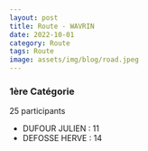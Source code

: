 ```yaml
---
layout: post
title: Route - WAVRIN
date: 2022-10-01
category: Route
tags: Route
image: assets/img/blog/road.jpeg
---
```


### 1ère Catégorie
25 participants
- DUFOUR JULIEN : 11
- DEFOSSE HERVE : 14

